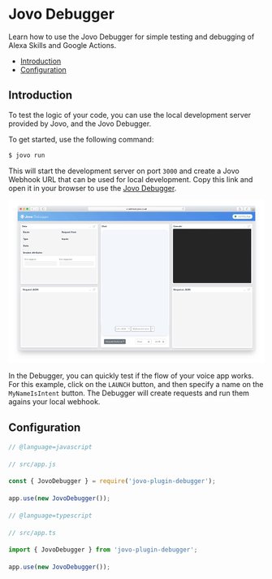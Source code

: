 # Jovo Debugger

Learn how to use the Jovo Debugger for simple testing and debugging of Alexa Skills and Google Actions.

* [Introduction](#introduction)
* [Configuration](#configuration)

## Introduction

To test the logic of your code, you can use the local development server provided by Jovo, and the Jovo Debugger. 

To get started, use the following command:

```sh
$ jovo run
```

This will start the development server on port `3000` and create a Jovo Webhook URL that can be used for local development. Copy this link and open it in your browser to use the [Jovo Debugger](../tools/debugger.md './debugger').

![Jovo Debugger](../img/jovo-debugger-helloworld.gif)

In the Debugger, you can quickly test if the flow of your voice app works. For this example, click on the `LAUNCH` button, and then specify a name on the `MyNameIsIntent` button. The Debugger will create requests and run them agains your local webhook.

## Configuration

```javascript
// @language=javascript

// src/app.js

const { JovoDebugger } = require('jovo-plugin-debugger');

app.use(new JovoDebugger());

// @language=typescript

// src/app.ts

import { JovoDebugger } from 'jovo-plugin-debugger';

app.use(new JovoDebugger());
```




<!--[metadata]: { "description": "Learn how to debug Alexa Skills and Google Actions with the Jovo Debugger.", "route": "debugger"
                }-->
